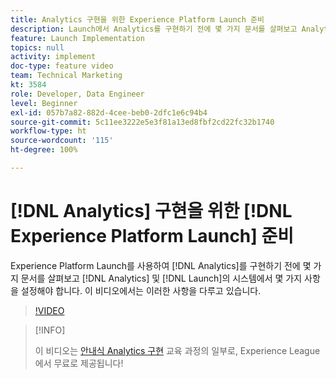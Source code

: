 ```yaml
---
title: Analytics 구현을 위한 Experience Platform Launch 준비
description: Launch에서 Analytics를 구현하기 전에 몇 가지 문서를 살펴보고 Analytics 및 Launch의 시스템에서 몇 가지 사항을 설정해야 합니다. 이 비디오에서는 이러한 사항을 다루고 있습니다.
feature: Launch Implementation
topics: null
activity: implement
doc-type: feature video
team: Technical Marketing
kt: 3584
role: Developer, Data Engineer
level: Beginner
exl-id: 057b7a82-882d-4cee-beb0-2dfc1e6c94b4
source-git-commit: 5c11ee3222e5e3f81a13ed8fbf2cd22fc32b1740
workflow-type: ht
source-wordcount: '115'
ht-degree: 100%

---
```


# [!DNL Analytics] 구현을 위한 [!DNL Experience Platform Launch] 준비

Experience Platform Launch를 사용하여 [!DNL Analytics]를 구현하기 전에 몇 가지 문서를 살펴보고 [!DNL Analytics] 및 [!DNL Launch]의 시스템에서 몇 가지 사항을 설정해야 합니다. 이 비디오에서는 이러한 사항을 다루고 있습니다.

>[!VIDEO](https://video.tv.adobe.com/v/28752/?quality=12)

>[!INFO]
>
> 이 비디오는 [안내식 Analytics 구현](https://experienceleague.adobe.com/?recommended=Analytics-D-1-2019.1) 교육 과정의 일부로, Experience League에서 무료로 제공됩니다!